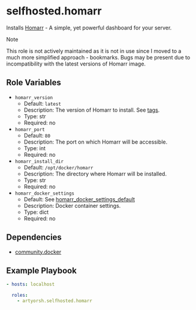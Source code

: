 # selfhosted.homarr

Installs [Homarr](https://homarr.dev) - A simple, yet powerful dashboard for your server.

> [!NOTE]
> This role is not actively maintained as it is not in use since I moved to a much more simplified approach - bookmarks.
> Bugs may be present due to incompatibility with the latest versions of Homarr image.

## Role Variables

- `homarr_version`
  - Default: `latest`
  - Description: The version of Homarr to install. See [tags](https://hub.docker.com/r/jesec/homarr/tags).
  - Type: str
  - Required: no
- `homarr_port`
  - Default: `80`
  - Description: The port on which Homarr will be accessible.
  - Type: int
  - Required: no
- `homarr_install_dir`
  - Default: `/opt/docker/homarr`
  - Description: The directory where Homarr will be installed.
  - Type: str
  - Required: no
- `homarr_docker_settings`
  - Default: See [homarr_docker_settings_default](./vars/main.yml)
  - Description: Docker container settings.
  - Type: dict
  - Required: no

## Dependencies

- [community.docker](https://docs.ansible.com/ansible/latest/collections/community/docker/index.html)

## Example Playbook

```yaml
- hosts: localhost

  roles:
    - artyorsh.selfhosted.homarr
``` 